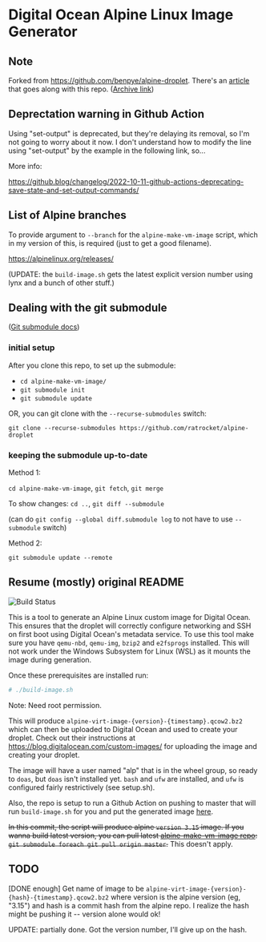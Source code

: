 # Digital Ocean Alpine Linux Image Generator

## Note

Forked from https://github.com/benpye/alpine-droplet.  There's an
[article](https://curlybracket.co.uk/blog/running-alpine-linux-on-digital-ocean/)
that goes along with this repo.  ([Archive
link](https://web.archive.org/web/20240222015631/https://curlybracket.co.uk/blog/running-alpine-linux-on-digital-ocean/))

## Deprectation warning in Github Action

Using "set-output" is deprecated, but they're delaying its removal, so
I'm not going to worry about it now.  I don't understand how to modify
the line using "set-output" by the example in the following link, so...

More info:

https://github.blog/changelog/2022-10-11-github-actions-deprecating-save-state-and-set-output-commands/

## List of Alpine branches

To provide argument to `--branch` for the `alpine-make-vm-image` script,
which in my version of this, is required (just to get a good filename).

https://alpinelinux.org/releases/

(UPDATE: the `build-image.sh` gets the latest explicit version number
using lynx and a bunch of other stuff.)

## Dealing with the git submodule

([Git submodule
docs](https://git-scm.com/book/en/v2/Git-Tools-Submodules))

### initial setup

After you clone this repo, to set up the submodule:

- `cd alpine-make-vm-image/`
- `git submodule init`
- `git submodule update`

OR, you can git clone with the `--recurse-submodules` switch:

`git clone --recurse-submodules https://github.com/ratrocket/alpine-droplet`

### keeping the submodule up-to-date

Method 1:

`cd alpine-make-vm-image`, `git fetch`, `git merge`

To show changes: `cd ..`, `git diff --submodule`

(can do `git config --global diff.submodule log` to not have to use
`--submodule` switch)

Method 2:

`git submodule update --remote`

## Resume (mostly) original README

![Build Status](https://github.com/ratrocket/alpine-droplet/actions/workflows/build.yml/badge.svg?branch=master)

This is a tool to generate an Alpine Linux custom image for Digital
Ocean. This ensures that the droplet will correctly configure networking
and SSH on first boot using Digital Ocean's metadata service. To use
this tool make sure you have `qemu-nbd`, `qemu-img`, `bzip2` and
`e2fsprogs` installed. This will not work under the Windows Subsystem
for Linux (WSL) as it mounts the image during generation.

Once these prerequisites are installed run:

```bash
# ./build-image.sh
```

Note: Need root permission.

This will produce `alpine-virt-image-{version}-{timestamp}.qcow2.bz2`
which can then be uploaded to Digital Ocean and used to create your
droplet. Check out their instructions at
https://blog.digitalocean.com/custom-images/ for uploading the image and
creating your droplet.

The image will have a user named "alp" that is in the wheel group, so
ready to `doas`, but `doas` isn't installed yet.  `bash` and `ufw` are
installed, and `ufw` is configured fairly restrictively (see setup.sh).

Also, the repo is setup to run a Github Action on pushing to master that
will run `build-image.sh` for you and put the generated image
[here](https://github.com/ratrocket/alpine-droplet/tags).

~~In this commit, the script will produce alpine `version 3.15` image. If
you wanna build latest version, you can pull latest
[alpine-make-vm-image repo](https://github.com/alpinelinux/alpine-make-vm-image):
`git submodule foreach git pull origin master`.~~  This doesn't apply.

## TODO

[DONE enough] Get name of image to be
`alpine-virt-image-{version}-{hash}-{timestamp}.qcow2.bz2` where version
is the alpine version (eg, "3.15") and hash is a commit hash from the
alpine repo.  I realize the hash might be pushing it -- version alone
would ok!

UPDATE: partially done.  Got the version number, I'll give up on the
hash.
